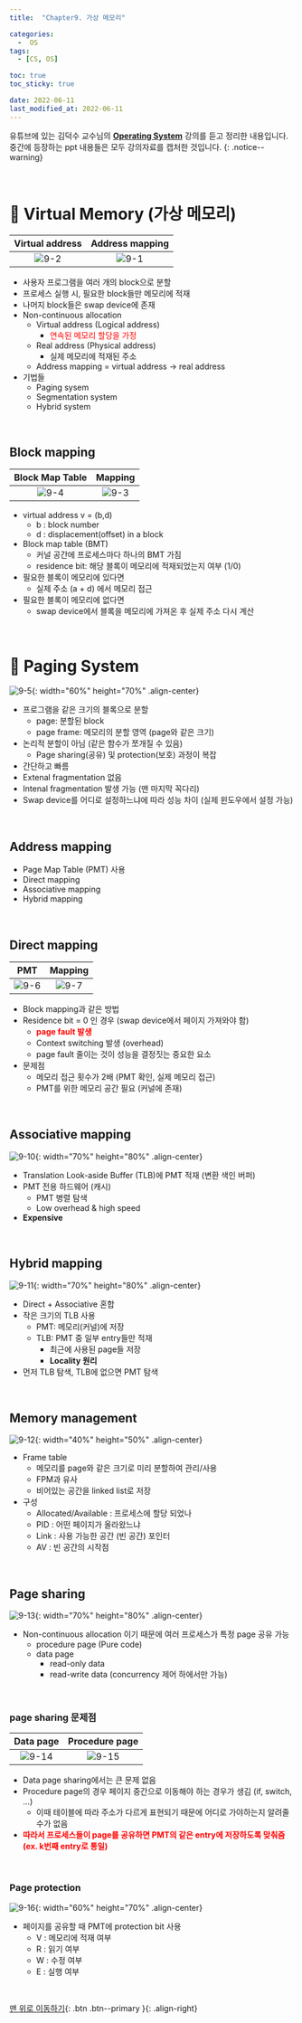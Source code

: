 ```yaml
---
title:  "Chapter9. 가상 메모리" 

categories:
  -  OS
tags:
  - [CS, OS]

toc: true
toc_sticky: true

date: 2022-06-11
last_modified_at: 2022-06-11
---
```


유튜브에 있는 김덕수 교수님의 **[Operating System](https://www.youtube.com/watch?v=EdTtGv9w2sA&list=PLBrGAFAIyf5rby7QylRc6JxU5lzQ9c4tN)** 강의를 듣고 정리한 내용입니다.<br>
중간에 등장하는 ppt 내용들은 모두 강의자료를 캡처한 것입니다.
{: .notice--warning}

<br>


# 🔧 Virtual Memory (가상 메모리)

| Virtual address | Address mapping |
|:-:|:-:|
| ![9-2](https://user-images.githubusercontent.com/96368476/173106488-7320be71-a5a4-49a4-9e64-bfc68292e4a4.png) | ![9-1](https://user-images.githubusercontent.com/96368476/173106480-e4d3ad12-e092-46ce-bf54-de5bde45fbcc.png) |

- 사용자 프로그램을 여러 개의 block으로 분할
- 프로세스 실행 시, 필요한 block들만 메모리에 적재
- 나머지 block들은 swap device에 존재
- Non-continuous allocation
  - Virtual address (Logical address)
    - <span style="color:red">연속된 메모리 할당을 가정</span>
  - Real address (Physical address)
    - 실제 메모리에 적재된 주소
  - Address mapping = virtual address → real address
- 기법들
  - Paging sysem
  - Segmentation system
  - Hybrid system



<br>


## Block mapping

| Block Map Table | Mapping |
|:-:|:-:|
| ![9-4](https://user-images.githubusercontent.com/96368476/173106493-b319e84e-ddb2-4efb-83c4-0b69e5e7059d.png) | ![9-3](https://user-images.githubusercontent.com/96368476/173106490-b06c699f-5200-4696-a457-f2e4d5a83322.png) |

- virtual address v = (b,d)
  - b : block number
  - d : displacement(offset) in a block
- Block map table (BMT)
  - 커널 공간에 프로세스마다 하나의 BMT 가짐
  - residence bit: 해당 블록이 메모리에 적재되었는지 여부 (1/0)
- 필요한 블록이 메모리에 있다면
  - 실제 주소 (a + d) 에서 메모리 접근
- 필요한 블록이 메모리에 없다면
  - swap device에서 블록을 메모리에 가져온 후 실제 주소 다시 계산



<br>


# 🔧 Paging System

![9-5](https://user-images.githubusercontent.com/96368476/173106496-1804f977-404e-42ca-bcd4-9953e39a8c2d.png){: width="60%" height="70%" .align-center}

- 프로그램을 같은 크기의 블록으로 분할
  - page: 분할된 block
  - page frame: 메모리의 분할 영역 (page와 같은 크기)
- 논리적 분할이 아님 (같은 함수가 쪼개질 수 있음)
  - Page sharing(공유) 및 protection(보호) 과정이 복잡
- 간단하고 빠름
- Extenal fragmentation 없음
- Intenal fragmentation 발생 가능 (맨 마지막 꼭다리)
- Swap device를 어디로 설정하느냐에 따라 성능 차이 (실제 윈도우에서 설정 가능)


<br>


## Address mapping

- Page Map Table (PMT) 사용
- Direct mapping
- Associative mapping
- Hybrid mapping


<br>

## Direct mapping

| PMT | Mapping |
|:-:|:-:|
| ![9-6](https://user-images.githubusercontent.com/96368476/173117092-bd06ec91-f2dd-40f6-bf11-0cf7fcfadccf.png) | ![9-7](https://user-images.githubusercontent.com/96368476/173117096-10626191-abb1-4525-9468-669636f5a3c0.png) |

- Block mapping과 같은 방법
- Residence bit = 0 인 경우 (swap device에서 페이지 가져와야 함)
  - **<span style="color:red">page fault 발생</span>**
  - Context switching 발생 (overhead)
  - page fault 줄이는 것이 성능을 결정짓는 중요한 요소
- 문제점
  - 메모리 접근 횟수가 2배 (PMT 확인, 실제 메모리 접근)
  - PMT를 위한 메모리 공간 필요 (커널에 존재)



<br>


## Associative mapping

![9-10](https://user-images.githubusercontent.com/96368476/173117102-4c8c10f4-0e1c-4f57-8073-c9bf298c0eca.png){: width="70%" height="80%" .align-center}

- Translation Look-aside Buffer (TLB)에 PMT 적재 (변환 색인 버퍼)
- PMT 전용 하드웨어 (캐시)
  - PMT 병렬 탐색
  - Low overhead & high speed
- **Expensive**


<br>


## Hybrid mapping

![9-11](https://user-images.githubusercontent.com/96368476/173117104-f26fc450-df8e-4c94-9115-bf82c6bb68e7.png){: width="70%" height="80%" .align-center}

- Direct + Associative 혼합
- 작은 크기의 TLB 사용
  - PMT: 메모리(커널)에 저장
  - TLB: PMT 중 일부 entry들만 적재
    - 최근에 사용된 page들 저장
    - **Locality 원리**
- 먼저 TLB 탐색, TLB에 없으면 PMT 탐색


<br>


## Memory management

![9-12](https://user-images.githubusercontent.com/96368476/173120412-389c4090-f6a1-4436-8511-9ebbbad2ab13.png){: width="40%" height="50%" .align-center}

- Frame table
  - 메모리를 page와 같은 크기로 미리 분할하여 관리/사용
  - FPM과 유사
  - 비어있는 공간을 linked list로 저장
- 구성
  - Allocated/Available : 프로세스에 할당 되었나
  - PID : 어떤 페이지가 올라왔느냐
  - Link : 사용 가능한 공간 (빈 공간) 포인터
  - AV : 빈 공간의 시작점



<br>


## Page sharing

![9-13](https://user-images.githubusercontent.com/96368476/173120416-13a80cb2-9907-4bcb-aa27-f04ae78d4295.png){: width="70%" height="80%" .align-center}

- Non-continuous allocation 이기 때문에 여러 프로세스가 특정 page 공유 가능
  - procedure page (Pure code)
  - data page
    - read-only data
    - read-write data (concurrency 제어 하에서만 가능)

<br>

### page sharing 문제점

| Data page | Procedure page |
|:-:|:-:|
| ![9-14](https://user-images.githubusercontent.com/96368476/173120418-655f9331-5ab6-4779-b48e-bb3a236bf676.png) | ![9-15](https://user-images.githubusercontent.com/96368476/173120400-8ee32125-11fd-44fd-99b4-b61961ab683a.png) |

- Data page sharing에서는 큰 문제 없음
- Procedure page의 경우 페이지 중간으로 이동해야 하는 경우가 생김 (if, switch, ...)
  - 이때 테이블에 따라 주소가 다르게 표현되기 때문에 어디로 가야하는지 알려줄 수가 없음
- **<span style="color:red">따라서 프로세스들이 page를 공유하면 PMT의 같은 entry에 저장하도록 맞춰줌 (ex. k번째 entry로 통일)</span>**


<br>


### Page protection

![9-16](https://user-images.githubusercontent.com/96368476/173120407-2624c7ec-4312-48db-9bca-bcfd20930d60.png){: width="60%" height="70%" .align-center}

- 페이지를 공유할 때 PMT에 protection bit 사용
  - V : 메모리에 적재 여부
  - R : 읽기 여부
  - W : 수정 여부
  - E : 실행 여부


<br>




[맨 위로 이동하기](#){: .btn .btn--primary }{: .align-right}